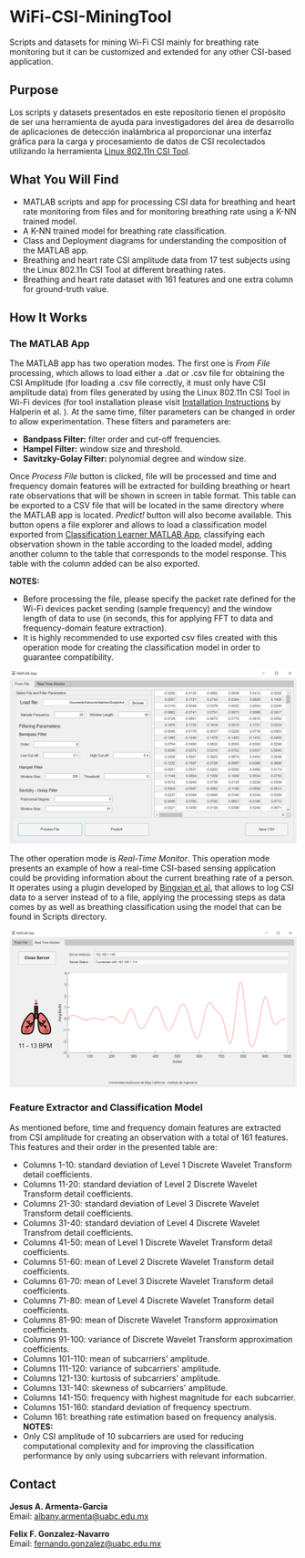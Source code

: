 # WiFi-CSI-MiningTool
Scripts and datasets for mining Wi-Fi CSI mainly for breathing rate monitoring but it can be customized and extended for any other CSI-based application.

## Purpose
Los scripts y datasets presentados en este repositorio tienen el propósito de ser una herramienta de ayuda para investigadores del área de desarrollo de aplicaciones de detección inalámbrica al proporcionar una interfaz gráfica para la carga y procesamiento de datos de CSI recolectados utilizando la herramienta [Linux 802.11n CSI Tool](https://dhalperi.github.io/linux-80211n-csitool/).

## What You Will Find
* MATLAB scripts and app for processing CSI data for breathing and heart rate monitoring from files and for monitoring breathing rate using a K-NN trained model.
* A K-NN trained model for breathing rate classification. 
* Class and Deployment diagrams for understanding the composition of the MATLAB app.
* Breathing and heart rate CSI amplitude data from 17 test subjects using the Linux 802.11n CSI Tool at different breathing rates.
* Breathing and heart rate dataset with 161 features and one extra column for ground-truth value.

## How It Works
### The MATLAB App 
The MATLAB app has two operation modes. The first one is *From File* processing, which allows to load either a .dat or .csv file for obtaining the CSI Amplitude (for loading a .csv file correctly, it must only have CSI amplitude data) from files generated by using the Linux 802.11n CSI Tool in Wi-Fi devices (for tool installation please visit [Installation Instructions](https://dhalperi.github.io/linux-80211n-csitool/installation.html) by Halperin et al. ). At the same time, filter parameters can be changed in order to allow experimentation. These filters and parameters are:  
* **Bandpass Filter:** filter order and cut-off frequencies. 
* **Hampel Filter:** window size and threshold. 
* **Savitzky-Golay Filter:** polynomial degree and window size.

Once *Process File* button is clicked, file will be processed and time and frequency domain features will be extracted for building breathing or heart rate observations that will be shown in screen in table format. This table can be exported to a CSV file that will be located in the same directory where the MATLAB app is located. *Predict!* button will also become available. This button opens a file explorer and allows to load a classification model exported from [Classification Learner MATLAB App](https://la.mathworks.com/help/stats/classificationlearner-app.html), classifying each observation shown in the table according to the loaded model, adding another column to the table that corresponds to the model response. This table with the column added can be also exported.  

**NOTES:** 
* Before processing the file, please specify the packet rate defined for the Wi-Fi devices packet sending (sample frequency) and the window length of data to use (in seconds, this for applying FFT to data and frequency-domain feature extraction).
* It is highly recommended to use exported csv files created with this operation mode for creating the classification model in order to guarantee compatibility.  

![From File Operation Mode](Images/Process_File.PNG)

The other operation mode is *Real-Time Monitor*. This operation mode presents an example of how a real-time CSI-based sensing application could be providing information about the current breathing rate of a person. It operates using a plugin developed by [Bingxian et al.](https://github.com/lubingxian/Realtime-processing-for-csitool) that allows to log CSI data to a server instead of to a file, applying the processing steps as data comes by as well as breathing classification using the model that can be found in Scripts directory.  

![Real-Time Monitor Operation Mode](Images/RealTime.png)

### Feature Extractor and Classification Model
As mentioned before, time and frequency domain features are extracted from CSI amplitude for creating an observation with a total of 161 features.  This features and their order in the presented table are: 
* Columns 1-10: standard deviation of Level 1 Discrete Wavelet Transform detail coefficients.
* Columns 11-20: standard deviation of Level 2 Discrete Wavelet Transform detail coefficients.
* Columns 21-30: standard deviation of Level 3 Discrete Wavelet Transform detail coefficients.
* Columns 31-40: standard deviation of Level 4 Discrete Wavelet Transfrom detail coefficients.
* Columns 41-50: mean of Level 1 Discrete Wavelet Transform detail coefficients.
* Columns 51-60: mean of Level 2 Discrete Wavelet Transform detail coefficients.
* Columns 61-70: mean of Level 3 Discrete Wavelet Transform detail coefficients.
* Columns 71-80: mean of Level 4 Discrete Wavelet Transform detail coefficients.
* Columns 81-90: mean of Discrete Wavelet Transform approximation coefficients.
* Columns 91-100: variance of Discrete Wavelet Transform approximation coefficients.
* Columns 101-110: 
mean of subcarriers' amplitude. 
* Columns 111-120: variance of subcarriers' amplitude.
* Columns 121-130: kurtosis of subcarriers' amplitude.
* Columns 131-140: skewness of subcarriers' amplitude.
* Columns 141-150: frequency with highest magnitude for each subcarrier.
* Columns 151-160: standard deviation of frequency spectrum.
* Column 161: breathing rate estimation based on frequency analysis.
**NOTES:**
* Only CSI amplitude of 10 subcarriers are used for reducing computational complexity and for improving the classification performance by only using subcarriers with relevant information.

## Contact 
**Jesus A. Armenta-Garcia**  
Email: albany.armenta@uabc.edu.mx

**Felix F. Gonzalez-Navarro**  
Email: fernando.gonzalez@uabc.edu.mx
